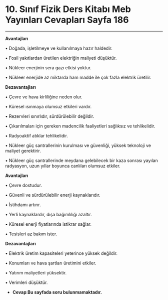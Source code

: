 # 10. Sınıf Fizik Ders Kitabı Meb Yayınları Cevapları Sayfa 186

---

**Avantajları**

• Doğada, işletilmeye ve kullanılmaya hazır haldedir.

 • Fosil yakıtlardan üretilen elektriğin maliyeti düşüktür.

 • Nükleer enerjinin sera gazı etkisi yoktur.

 • Nükleer enerjide az miktarda ham madde ile çok fazla elektrik üretilir.

**Dezavantajları**

• Çevre ve hava kirliliğine neden olur.

 • Küresel ısınmaya olumsuz etkileri vardır.

 • Rezervleri sınırlıdır, sürdürülebilir değildir.

 • Çıkarılmaları için gereken madencilik faaliyetleri sağlıksız ve tehlikelidir.

 • Radyoaktif atıklar tehlikelidir.

 • Nükleer güç santrallerinin kurulması ve güvenliği, yüksek teknoloji ve maliyet gerektirir.

 • Nükleer güç santrallerinde meydana gelebilecek bir kaza sonrası yayılan radyasyon, uzun yıllar boyunca canlıları olumsuz etkiler.

**Avantajları**

• Çevre dostudur.

 • Güvenli ve sürdürülebilir enerji kaynaklarıdır.

 • İstihdamı artırır.

 • Yerli kaynaklardır, dışa bağımlılığı azaltır.

 • Küresel enerji fiyatlarında istikrar sağlar.

 • Tesisleri az bakım ister.

**Dezavantajları**

• Elektrik üretim kapasiteleri yeterince yüksek değildir.

 • Konumları ve hava şartları üretimini etkiler.

 • Yatırım maliyetleri yüksektir.

 • Verimleri düşüktür.

-   **Cevap**:**Bu sayfada soru bulunmamaktadır.**